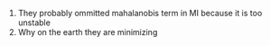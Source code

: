 1. They probably ommitted mahalanobis term in MI because it is too unstable
2. Why on the earth they are minimizing 